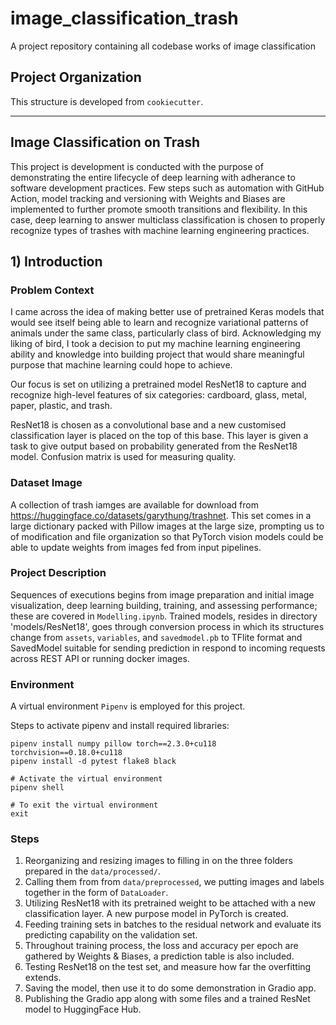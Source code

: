 # image_classification_trash

A project repository containing all codebase works of image classification

## Project Organization

This structure is developed from `cookiecutter`. 

--------

## Image Classification on Trash

This project is development is conducted with the purpose of demonstrating the entire lifecycle of deep learning with adherance to software development practices. Few steps such as automation with GitHub Action, model tracking and versioning with Weights and Biases are implemented to further promote smooth transitions and flexibility. In this case, deep learning to answer multiclass classification is chosen to properly recognize types of trashes with machine learning engineering practices.

## 1) Introduction
### Problem Context

I came across the idea of making better use of pretrained Keras models that would see itself being able to learn and recognize variational patterns of animals under the same class, particularly class of bird. Acknowledging my liking of bird, I took a decision to put my machine learning engineering ability and knowledge into building project that would share meaningful purpose that machine learning could hope to achieve.

Our focus is set on utilizing a pretrained model ResNet18 to capture and recognize high-level features of six categories: cardboard, glass, metal, paper, plastic, and trash.

ResNet18 is chosen as a convolutional base and a new customised classification layer is placed on the top of this base. This layer is given a task to give output based on probability generated from the ResNet18 model. Confusion matrix is used for measuring quality.

### Dataset Image 

A collection of trash iamges are available for download from https://huggingface.co/datasets/garythung/trashnet. This set comes in a large dictionary packed with Pillow images at the large size, prompting us to  of modification and file organization so that PyTorch vision models could be able to update weights from images fed from input pipelines.

### Project Description

Sequences of executions begins from image preparation and initial image visualization, deep learning building, training, and assessing performance; these are covered in `Modelling.ipynb`. Trained models, resides in directory 'models/ResNet18', goes through conversion process in which its structures change from `assets`, `variables`, and `savedmodel.pb` to TFlite format and SavedModel suitable for sending prediction in respond to incoming requests across REST API or running docker images.


### Environment

A virtual environment `Pipenv` is employed for this project. 

Steps to activate pipenv and install required libraries:
```
pipenv install numpy pillow torch==2.3.0+cu118 torchvision==0.18.0+cu118
pipenv install -d pytest flake8 black

# Activate the virtual environment
pipenv shell

# To exit the virtual environment
exit
``` 

### Steps

1) Reorganizing and resizing images to filling in on the three folders prepared in the `data/processed/`.
2) Calling them from from `data/preprocessed`, we putting images and labels together in the form of `DataLoader`.
3) Utilizing ResNet18 with its pretrained weight to be attached with a new classification layer. A new purpose model in PyTorch is created.
4) Feeding training sets in batches to the residual network and evaluate its predicting capability on the validation set.
5) Throughout training process, the loss and accuracy per epoch are gathered by Weights & Biases, a prediction table is also included.
6) Testing ResNet18 on the test set, and measure how far the overfitting extends.
7) Saving the model, then use it to do some demonstration in Gradio app.
8) Publishing the Gradio app along with some files and a trained ResNet model to HuggingFace Hub.  

